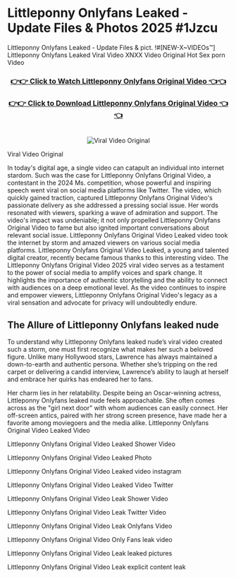 # Littleponny Onlyfans Leaked - Update Files & Photos 2025 #1Jzcu

Littleponny Onlyfans Leaked - Update Files & pict. !#[NEW-X~VIDEOs™] Littleponny Onlyfans Leaked Viral Video XNXX Video Original Hot Sex porn Video
<br>
<div align="center">
<h3><a href="https://links2leaks.com?utm_source=littleponny&utm_medium=gitlong" rel="nofollow">👉👉 Click to Watch Littleponny Onlyfans Original Video 👈👈</a></h3>
<h3><a href="https://links2leaks.com?utm_source=littleponny&utm_medium=gitlong" rel="nofollow">👉👉 Click to Download Littleponny Onlyfans Original Video 👈👈</a></h3>
<br>
<a href="https://links2leaks.com?utm_source=littleponny&utm_medium=gitlong" rel="nofollow"><img src="https://i.ibb.co/Gkj2r4b/banner.png" alt="Viral Video Original" style="max-width: 100%; display: inline-block;" data-target="animated-image.originalImage"></a>
</div>

Viral Video Original

In today's digital age, a single video can catapult an individual into internet stardom. Such was the case for Littleponny Onlyfans Original Video, a contestant in the 2024 Ms. competition, whose powerful and inspiring speech went viral on social media platforms like Twitter.
The video, which quickly gained traction, captured Littleponny Onlyfans Original Video's passionate delivery as she addressed a pressing social issue. Her words resonated with viewers, sparking a wave of admiration and support. The video's impact was undeniable; it not only propelled Littleponny Onlyfans Original Video to fame but also ignited important conversations about relevant social issue.
Littleponny Onlyfans Original Video Leaked video took the internet by storm and amazed viewers on various social media platforms. Littleponny Onlyfans Original Video Leaked, a young and talented digital creator, recently became famous thanks to this interesting video.
The Littleponny Onlyfans Original Video 2025 viral video serves as a testament to the power of social media to amplify voices and spark change. It highlights the importance of authentic storytelling and the ability to connect with audiences on a deep emotional level. As the video continues to inspire and empower viewers, Littleponny Onlyfans Original Video's legacy as a viral sensation and advocate for privacy will undoubtedly endure.

<h2>The Allure of Littleponny Onlyfans leaked nude</h2>


To understand why Littleponny Onlyfans leaked nude’s viral video created such a storm, one must first recognize what makes her such a beloved figure. Unlike many Hollywood stars, Lawrence has always maintained a down-to-earth and authentic persona. Whether she’s tripping on the red carpet or delivering a candid interview, Lawrence’s ability to laugh at herself and embrace her quirks has endeared her to fans.

Her charm lies in her relatability. Despite being an Oscar-winning actress, Littleponny Onlyfans leaked nude feels approachable. She often comes across as the "girl next door" with whom audiences can easily connect. Her off-screen antics, paired with her strong screen presence, have made her a favorite among moviegoers and the media alike.
Littleponny Onlyfans Original Video Leaked Video

Littleponny Onlyfans Original Video Leaked Shower Video

Littleponny Onlyfans Original Video Leaked Photo

Littleponny Onlyfans Original Video Leaked video instagram

Littleponny Onlyfans Original Video Leaked Video Twitter

Littleponny Onlyfans Original Video Leak Shower Video

Littleponny Onlyfans Original Video Leak Twitter Video

Littleponny Onlyfans Original Video Leak Onlyfans Video

Littleponny Onlyfans Original Video Only Fans leak video

Littleponny Onlyfans Original Video Leak leaked pictures

Littleponny Onlyfans Original Video Leak explicit content leak